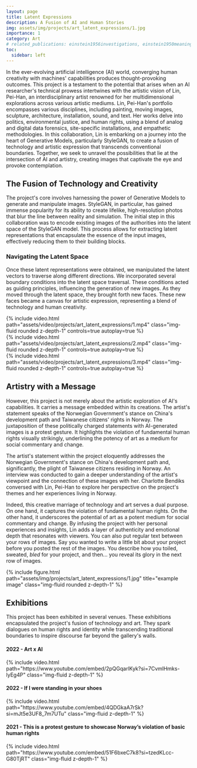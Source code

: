 ```yaml
---
layout: page
title: Latent Expressions
description: A Fusion of AI and Human Stories
img: assets/img/projects/art_latent_expressions/1.jpg
importance: 1
category: Art
# related_publications: einstein1956investigations, einstein1950meaning
toc:
  sidebar: left
---
```


In the ever-evolving artificial intelligence (AI) world, converging human creativity with machines' capabilities produces thought-provoking outcomes. This project is a testament to the potential that arises when an AI researcher's technical prowess intertwines with the artistic vision of Lin, Pei-Han, an interdisciplinary artist renowned for her multidimensional explorations across various artistic mediums.
Lin, Pei-Han's portfolio encompasses various disciplines, including painting, moving images, sculpture, architecture, installation, sound, and text. Her works delve into politics, environmental justice, and human rights, using a blend of analog and digital data forensics, site-specific installations, and empathetic methodologies. 
In this collaboration, Lin is embarking on a journey into the heart of Generative Models, particularly StyleGAN, to create a fusion of technology and artistic expression that transcends conventional boundaries. Together, we seek to unravel the possibilities that lie at the intersection of AI and artistry, creating images that captivate the eye and provoke contemplation.

## The Fusion of Technology and Creativity
The project's core involves harnessing the power of Generative Models to generate and manipulate images. StyleGAN, in particular, has gained immense popularity for its ability to create lifelike, high-resolution photos that blur the line between reality and simulation.
The initial step in this collaboration was to encode existing images of the authorities into the latent space of the StyleGAN model. This process allows for extracting latent representations that encapsulate the essence of the input images, effectively reducing them to their building blocks.

### Navigating the Latent Space
Once these latent representations were obtained, we manipulated the latent vectors to traverse along different directions. We incorporated several boundary conditions into the latent space traversal. These conditions acted as guiding principles, influencing the generation of new images. As they moved through the latent space, they brought forth new faces. These new faces became a canvas for artistic expression, representing a blend of technology and human creativity.

<div class="row">
    <div class="col-sm mt-3 mt-md-0">
        {% include video.html path="assets/video/projects/art_latent_expressions/1.mp4" class="img-fluid rounded z-depth-1" controls=true autoplay=true %}
    </div>
    <div class="col-sm mt-3 mt-md-0">
        {% include video.html path="assets/video/projects/art_latent_expressions/2.mp4" class="img-fluid rounded z-depth-1" controls=true autoplay=true %}
    </div>
    <div class="col-sm mt-3 mt-md-0">
        {% include video.html path="assets/video/projects/art_latent_expressions/3.mp4" class="img-fluid rounded z-depth-1" controls=true autoplay=true %}
    </div>
</div>

## Artistry with a Message
However, this project is not merely about the artistic exploration of AI's capabilities. It carries a message embedded within its creations. The artist's statement speaks of the Norwegian Government's stance on China's development path and Taiwanese citizens' rights in Norway.
The juxtaposition of these politically charged statements with AI-generated images is a protest gesture. It highlights the violation of fundamental human rights visually strikingly, underlining the potency of art as a medium for social commentary and change.

The artist's statement within the project eloquently addresses the Norwegian Government's stance on China's development path and, significantly, the plight of Taiwanese citizens residing in Norway. An interview was conducted to gain a deeper understanding of the artist's viewpoint and the connection of these images with her. Charlotte Bendiks conversed with Lin, Pei-Han to explore her perspective on the project's themes and her experiences living in Norway.

Indeed, this creative marriage of technology and art serves a dual purpose. On one hand, it captures the violation of fundamental human rights. On the other hand, it underscores the potential of art as a potent medium for social commentary and change. By infusing the project with her personal experiences and insights, Lin adds a layer of authenticity and emotional depth that resonates with viewers.
You can also put regular text between your rows of images.
Say you wanted to write a little bit about your project before you posted the rest of the images.
You describe how you toiled, sweated, *bled* for your project, and then... you reveal its glory in the next row of images.


<div class="row">
    <div class="col-sm mt-3 mt-md-0">
        {% include figure.html path="assets/img/projects/art_latent_expressions/1.jpg" title="example image" class="img-fluid rounded z-depth-1" %}
    </div>
</div>


## Exhibitions
This project has been exhibited in several venues. These exhibitions encapsulated the project's fusion of technology and art. They spark dialogues on human rights and identity while transcending traditional boundaries to inspire discourse far beyond the gallery's walls.

#### 2022 - Art x AI
<div class="row">
    <div class="col-sm mt-3 mt-md-0">
    {% include video.html path="https://www.youtube.com/embed/2pQGqarlKyk?si=7CvmlHmks-lyEg4P" class="img-fluid z-depth-1" %}
    </div>
</div>

#### 2022 - If I were standing in your shoes 
<div class="row">
    <div class="col-sm mt-3 mt-md-0">
    {% include video.html path="https://www.youtube.com/embed/4QDGkaA7rSk?si=mJt5e3UF8_7m7UTu" class="img-fluid z-depth-1" %}
    </div>
</div>

#### 2021 - This is a protest gesture to showcase Norway’s violation of basic human rights
<div class="row">
    <div class="col-sm mt-3 mt-md-0">
    {% include video.html path="https://www.youtube.com/embed/51F6bxeC7k8?si=tzedKLcc-G80TjRT" class="img-fluid z-depth-1" %}
    </div>
</div>
